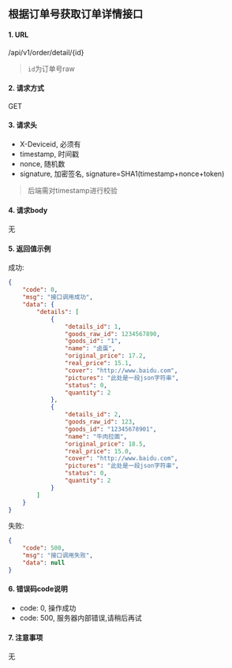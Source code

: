 ## 根据订单号获取订单详情接口

#### 1. URL

/api/v1/order/detail/{id}

> `id`为订单号raw

#### 2. 请求方式

GET

#### 3. 请求头

- X-Deviceid, 必须有
- timestamp, 时间戳
- nonce, 随机数
- signature, 加密签名, signature=SHA1(timestamp+nonce+token)

> 后端需对timestamp进行校验

#### 4. 请求body

无

#### 5. 返回值示例

成功:
```json
{
    "code": 0,
    "msg": "接口调用成功",
    "data": {
        "details": [
            {
                "details_id": 1,
                "goods_raw_id": 1234567890,
                "goods_id": "1",
                "name": "卤蛋",
                "original_price": 17.2,
                "real_price": 15.1,
                "cover": "http://www.baidu.com",
                "pictures": "此处是一段json字符串",
                "status": 0,
                "quantity": 2
            },
            {
                "details_id": 2,
                "goods_raw_id": 123,
                "goods_id": "12345678901",
                "name": "牛肉拉面",
                "original_price": 18.5,
                "real_price": 15.0,
                "cover": "http://www.baidu.com",
                "pictures": "此处是一段json字符串",
                "status": 0,
                "quantity": 2
            }
        ]
    }
}
```

失败:
```json
{
    "code": 500,
    "msg": "接口调用失败",
    "data": null
}
```

#### 6. 错误码code说明

- code: 0, 操作成功
- code: 500, 服务器内部错误,请稍后再试

#### 7. 注意事项

无